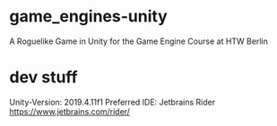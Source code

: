 # game_engines-unity
A Roguelike Game in Unity for the Game Engine Course at HTW Berlin


# dev stuff

Unity-Version: 2019.4.11f1
Preferred IDE: Jetbrains Rider https://www.jetbrains.com/rider/
